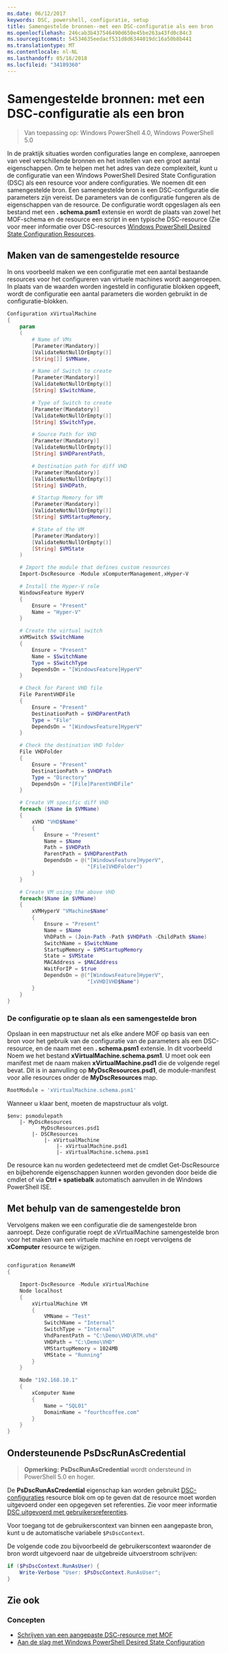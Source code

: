 ```yaml
---
ms.date: 06/12/2017
keywords: DSC, powershell, configuratie, setup
title: Samengestelde bronnen--met een DSC-configuratie als een bron
ms.openlocfilehash: 246cab3b437546490d650e45be263a43fd0c84c3
ms.sourcegitcommit: 54534635eedacf531d8d6344019dc16a50b8b441
ms.translationtype: MT
ms.contentlocale: nl-NL
ms.lasthandoff: 05/16/2018
ms.locfileid: "34189360"
---
```

# <a name="composite-resources-using-a-dsc-configuration-as-a-resource"></a>Samengestelde bronnen: met een DSC-configuratie als een bron

> Van toepassing op: Windows PowerShell 4.0, Windows PowerShell 5.0

In de praktijk situaties worden configuraties lange en complexe, aanroepen van veel verschillende bronnen en het instellen van een groot aantal eigenschappen. Om te helpen met het adres van deze complexiteit, kunt u de configuratie van een Windows PowerShell Desired State Configuration (DSC) als een resource voor andere configuraties. We noemen dit een samengestelde bron. Een samengestelde bron is een DSC-configuratie die parameters zijn vereist. De parameters van de configuratie fungeren als de eigenschappen van de resource. De configuratie wordt opgeslagen als een bestand met een **. schema.psm1** extensie en wordt de plaats van zowel het MOF-schema en de resource een script in een typische DSC-resource (Zie voor meer informatie over DSC-resources [Windows PowerShell Desired State Configuration Resources](resources.md).

## <a name="creating-the-composite-resource"></a>Maken van de samengestelde resource

In ons voorbeeld maken we een configuratie met een aantal bestaande resources voor het configureren van virtuele machines wordt aangeroepen. In plaats van de waarden worden ingesteld in configuratie blokken opgeeft, wordt de configuratie een aantal parameters die worden gebruikt in de configuratie-blokken.

```powershell
Configuration xVirtualMachine
{
    param
    (
        # Name of VMs
        [Parameter(Mandatory)]
        [ValidateNotNullOrEmpty()]
        [String[]] $VMName,

        # Name of Switch to create
        [Parameter(Mandatory)]
        [ValidateNotNullOrEmpty()]
        [String] $SwitchName,

        # Type of Switch to create
        [Parameter(Mandatory)]
        [ValidateNotNullOrEmpty()]
        [String] $SwitchType,

        # Source Path for VHD
        [Parameter(Mandatory)]
        [ValidateNotNullOrEmpty()]
        [String] $VHDParentPath,

        # Destination path for diff VHD
        [Parameter(Mandatory)]
        [ValidateNotNullOrEmpty()]
        [String] $VHDPath,

        # Startup Memory for VM
        [Parameter(Mandatory)]
        [ValidateNotNullOrEmpty()]
        [String] $VMStartupMemory,

        # State of the VM
        [Parameter(Mandatory)]
        [ValidateNotNullOrEmpty()]
        [String] $VMState
    )

    # Import the module that defines custom resources
    Import-DscResource -Module xComputerManagement,xHyper-V

    # Install the Hyper-V role
    WindowsFeature HyperV
    {
        Ensure = "Present"
        Name = "Hyper-V"
    }

    # Create the virtual switch
    xVMSwitch $SwitchName
    {
        Ensure = "Present"
        Name = $SwitchName
        Type = $SwitchType
        DependsOn = "[WindowsFeature]HyperV"
    }

    # Check for Parent VHD file
    File ParentVHDFile
    {
        Ensure = "Present"
        DestinationPath = $VHDParentPath
        Type = "File"
        DependsOn = "[WindowsFeature]HyperV"
    }

    # Check the destination VHD folder
    File VHDFolder
    {
        Ensure = "Present"
        DestinationPath = $VHDPath
        Type = "Directory"
        DependsOn = "[File]ParentVHDFile"
    }

    # Create VM specific diff VHD
    foreach ($Name in $VMName)
    {
        xVHD "VHD$Name"
        {
            Ensure = "Present"
            Name = $Name
            Path = $VHDPath
            ParentPath = $VHDParentPath
            DependsOn = @("[WindowsFeature]HyperV",
                          "[File]VHDFolder")
        }
    }

    # Create VM using the above VHD
    foreach($Name in $VMName)
    {
        xVMHyperV "VMachine$Name"
        {
            Ensure = "Present"
            Name = $Name
            VhDPath = (Join-Path -Path $VHDPath -ChildPath $Name)
            SwitchName = $SwitchName
            StartupMemory = $VMStartupMemory
            State = $VMState
            MACAddress = $MACAddress
            WaitForIP = $true
            DependsOn = @("[WindowsFeature]HyperV",
                          "[xVHD]VHD$Name")
        }
    }
}
```

### <a name="saving-the-configuration-as-a-composite-resource"></a>De configuratie op te slaan als een samengestelde bron

Opslaan in een mapstructuur net als elke andere MOF op basis van een bron voor het gebruik van de configuratie van de parameters als een DSC-resource, en de naam met een **. schema.psm1** extensie. In dit voorbeeld Noem we het bestand **xVirtualMachine.schema.psm1**. U moet ook een manifest met de naam maken **xVirtualMachine.psd1** die de volgende regel bevat. Dit is in aanvulling op **MyDscResources.psd1**, de module-manifest voor alle resources onder de **MyDscResources** map.

```powershell
RootModule = 'xVirtualMachine.schema.psm1'
```

Wanneer u klaar bent, moeten de mapstructuur als volgt.

```
$env: psmodulepath
    |- MyDscResources
           MyDscResources.psd1
        |- DSCResources
            |- xVirtualMachine
                |- xVirtualMachine.psd1
                |- xVirtualMachine.schema.psm1
```

De resource kan nu worden gedetecteerd met de cmdlet Get-DscResource en bijbehorende eigenschappen kunnen worden gevonden door beide die cmdlet of via **Ctrl + spatiebalk** automatisch aanvullen in de Windows PowerShell ISE.

## <a name="using-the-composite-resource"></a>Met behulp van de samengestelde bron

Vervolgens maken we een configuratie die de samengestelde bron aanroept. Deze configuratie roept de xVirtualMachine samengestelde bron voor het maken van een virtuele machine en roept vervolgens de **xComputer** resource te wijzigen.

```powershell

configuration RenameVM
{

    Import-DscResource -Module xVirtualMachine
    Node localhost
    {
        xVirtualMachine VM
        {
            VMName = "Test"
            SwitchName = "Internal"
            SwitchType = "Internal"
            VhdParentPath = "C:\Demo\VHD\RTM.vhd"
            VHDPath = "C:\Demo\VHD"
            VMStartupMemory = 1024MB
            VMState = "Running"
        }
    }

    Node "192.168.10.1"
    {
        xComputer Name
        {
            Name = "SQL01"
            DomainName = "fourthcoffee.com"
        }
    }
}
```

## <a name="supporting-psdscrunascredential"></a>Ondersteunende PsDscRunAsCredential

>**Opmerking:** **PsDscRunAsCredential** wordt ondersteund in PowerShell 5.0 en hoger.

De **PsDscRunAsCredential** eigenschap kan worden gebruikt [DSC-configuraties](configurations.md) resource blok om op te geven dat de resource moet worden uitgevoerd onder een opgegeven set referenties.
Zie voor meer informatie [DSC uitgevoerd met gebruikersreferenties](runAsUser.md).

Voor toegang tot de gebruikerscontext van binnen een aangepaste bron, kunt u de automatische variabele `$PsDscContext`.

De volgende code zou bijvoorbeeld de gebruikerscontext waaronder de bron wordt uitgevoerd naar de uitgebreide uitvoerstroom schrijven:

```powershell
if ($PsDscContext.RunAsUser) {
    Write-Verbose "User: $PsDscContext.RunAsUser";
}
```

## <a name="see-also"></a>Zie ook
### <a name="concepts"></a>Concepten
* [Schrijven van een aangepaste DSC-resource met MOF](authoringResourceMOF.md)
* [Aan de slag met Windows PowerShell Desired State Configuration](overview.md)